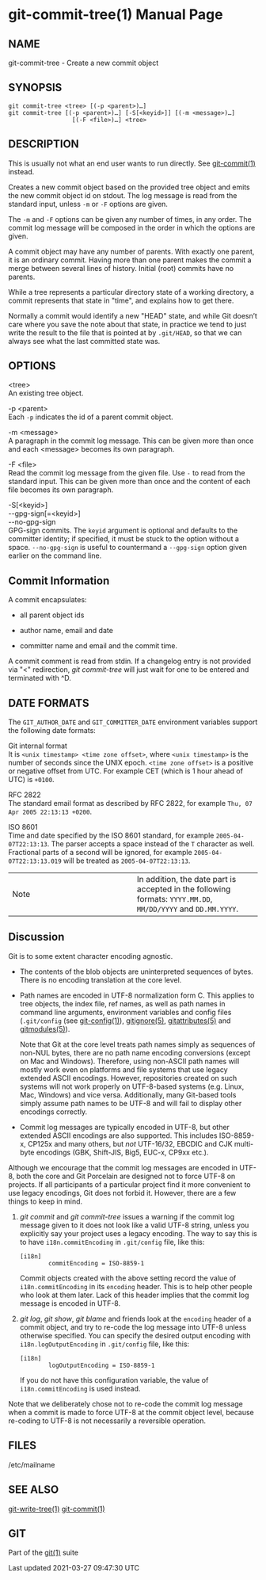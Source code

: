 git-commit-tree(1) Manual Page
==============================

NAME
----

git-commit-tree - Create a new commit object

SYNOPSIS
--------

    git commit-tree <tree> [(-p <parent>)…​]
    git commit-tree [(-p <parent>)…​] [-S[<keyid>]] [(-m <message>)…​]
                      [(-F <file>)…​] <tree>

DESCRIPTION
-----------

This is usually not what an end user wants to run directly. See [git-commit(1)](git-commit.html) instead.

Creates a new commit object based on the provided tree object and emits the new commit object id on stdout. The log message is read from the standard input, unless `-m` or `-F` options are given.

The `-m` and `-F` options can be given any number of times, in any order. The commit log message will be composed in the order in which the options are given.

A commit object may have any number of parents. With exactly one parent, it is an ordinary commit. Having more than one parent makes the commit a merge between several lines of history. Initial (root) commits have no parents.

While a tree represents a particular directory state of a working directory, a commit represents that state in "time", and explains how to get there.

Normally a commit would identify a new "HEAD" state, and while Git doesn’t care where you save the note about that state, in practice we tend to just write the result to the file that is pointed at by `.git/HEAD`, so that we can always see what the last committed state was.

OPTIONS
-------

&lt;tree&gt;  
An existing tree object.

-p &lt;parent&gt;  
Each `-p` indicates the id of a parent commit object.

-m &lt;message&gt;  
A paragraph in the commit log message. This can be given more than once and each &lt;message&gt; becomes its own paragraph.

-F &lt;file&gt;  
Read the commit log message from the given file. Use `-` to read from the standard input. This can be given more than once and the content of each file becomes its own paragraph.

-S\[&lt;keyid&gt;\]  
--gpg-sign\[=&lt;keyid&gt;\]  
--no-gpg-sign  
GPG-sign commits. The `keyid` argument is optional and defaults to the committer identity; if specified, it must be stuck to the option without a space. `--no-gpg-sign` is useful to countermand a `--gpg-sign` option given earlier on the command line.

Commit Information
------------------

A commit encapsulates:

-   all parent object ids

-   author name, email and date

-   committer name and email and the commit time.

A commit comment is read from stdin. If a changelog entry is not provided via "&lt;" redirection, *git commit-tree* will just wait for one to be entered and terminated with ^D.

DATE FORMATS
------------

The `GIT_AUTHOR_DATE` and `GIT_COMMITTER_DATE` environment variables support the following date formats:

Git internal format  
It is `<unix timestamp> <time zone offset>`, where `<unix timestamp>` is the number of seconds since the UNIX epoch. `<time zone offset>` is a positive or negative offset from UTC. For example CET (which is 1 hour ahead of UTC) is `+0100`.

RFC 2822  
The standard email format as described by RFC 2822, for example `Thu, 07 Apr 2005 22:13:13 +0200`.

ISO 8601  
Time and date specified by the ISO 8601 standard, for example `2005-04-07T22:13:13`. The parser accepts a space instead of the `T` character as well. Fractional parts of a second will be ignored, for example `2005-04-07T22:13:13.019` will be treated as `2005-04-07T22:13:13`.

<table><colgroup><col style="width: 50%" /><col style="width: 50%" /></colgroup><tbody><tr class="odd"><td><div class="title">Note</div></td><td>In addition, the date part is accepted in the following formats: <code>YYYY.MM.DD</code>, <code>MM/DD/YYYY</code> and <code>DD.MM.YYYY</code>.</td></tr></tbody></table>

Discussion
----------

Git is to some extent character encoding agnostic.

-   The contents of the blob objects are uninterpreted sequences of bytes. There is no encoding translation at the core level.

-   Path names are encoded in UTF-8 normalization form C. This applies to tree objects, the index file, ref names, as well as path names in command line arguments, environment variables and config files (`.git/config` (see [git-config(1)](git-config.html)), [gitignore(5)](gitignore.html), [gitattributes(5)](gitattributes.html) and [gitmodules(5)](gitmodules.html)).

    Note that Git at the core level treats path names simply as sequences of non-NUL bytes, there are no path name encoding conversions (except on Mac and Windows). Therefore, using non-ASCII path names will mostly work even on platforms and file systems that use legacy extended ASCII encodings. However, repositories created on such systems will not work properly on UTF-8-based systems (e.g. Linux, Mac, Windows) and vice versa. Additionally, many Git-based tools simply assume path names to be UTF-8 and will fail to display other encodings correctly.

-   Commit log messages are typically encoded in UTF-8, but other extended ASCII encodings are also supported. This includes ISO-8859-x, CP125x and many others, but *not* UTF-16/32, EBCDIC and CJK multi-byte encodings (GBK, Shift-JIS, Big5, EUC-x, CP9xx etc.).

Although we encourage that the commit log messages are encoded in UTF-8, both the core and Git Porcelain are designed not to force UTF-8 on projects. If all participants of a particular project find it more convenient to use legacy encodings, Git does not forbid it. However, there are a few things to keep in mind.

1.  *git commit* and *git commit-tree* issues a warning if the commit log message given to it does not look like a valid UTF-8 string, unless you explicitly say your project uses a legacy encoding. The way to say this is to have `i18n.commitEncoding` in `.git/config` file, like this:

        [i18n]
                commitEncoding = ISO-8859-1

    Commit objects created with the above setting record the value of `i18n.commitEncoding` in its `encoding` header. This is to help other people who look at them later. Lack of this header implies that the commit log message is encoded in UTF-8.

2.  *git log*, *git show*, *git blame* and friends look at the `encoding` header of a commit object, and try to re-code the log message into UTF-8 unless otherwise specified. You can specify the desired output encoding with `i18n.logOutputEncoding` in `.git/config` file, like this:

        [i18n]
                logOutputEncoding = ISO-8859-1

    If you do not have this configuration variable, the value of `i18n.commitEncoding` is used instead.

Note that we deliberately chose not to re-code the commit log message when a commit is made to force UTF-8 at the commit object level, because re-coding to UTF-8 is not necessarily a reversible operation.

FILES
-----

/etc/mailname

SEE ALSO
--------

[git-write-tree(1)](git-write-tree.html) [git-commit(1)](git-commit.html)

GIT
---

Part of the [git(1)](git.html) suite

Last updated 2021-03-27 09:47:30 UTC
